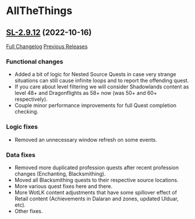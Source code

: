 # AllTheThings

## [SL-2.9.12](https://github.com/DFortun81/AllTheThings/tree/SL-2.9.12) (2022-10-16)
[Full Changelog](https://github.com/DFortun81/AllTheThings/compare/SL-2.9.11...SL-2.9.12) [Previous Releases](https://github.com/DFortun81/AllTheThings/releases)


### Functional changes

- Added a bit of logic for Nested Source Quests in case very strange situations can still cause infinite loops and to report the offending quest.
- If you care about level filtering we will consider Shadowlands content as level 48+ and Dragonflights as 58+ now (was 50+ and 60+ respectively).
- Couple minor performance improvements for full Quest completion checking.


### Logic fixes

- Removed an unnecessary window refresh on some events.


### Data fixes

- Removed more duplicated profession quests after recent profession changes (Enchanting, Blacksmithing).
- Moved all Blacksmithing quests to their respective source locations.
- More various quest fixes here and there.
- More WotLK content adjustments that have some spillover effect of Retail content (Achievements in Dalaran and zones, updated Ulduar, etc).
- Other fixes.
